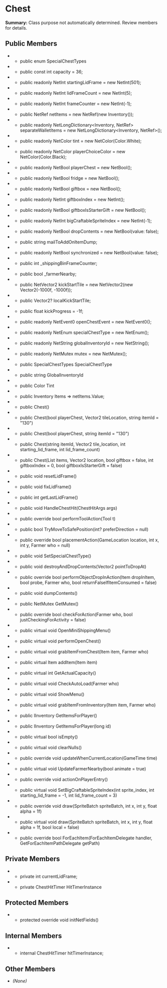 # Chest

**Summary:** Class purpose not automatically determined. Review members for details.

## Public Members
- - public enum SpecialChestTypes
- - public const int capacity = 36;
- - public readonly NetInt startingLidFrame = new NetInt(501);
- - public readonly NetInt lidFrameCount = new NetInt(5);
- - public readonly NetInt frameCounter = new NetInt(-1);
- - public NetRef<Inventory> netItems = new NetRef<Inventory>(new Inventory());
- - public readonly NetLongDictionary<Inventory, NetRef<Inventory>> separateWalletItems = new NetLongDictionary<Inventory, NetRef<Inventory>>();
- - public readonly NetColor tint = new NetColor(Color.White);
- - public readonly NetColor playerChoiceColor = new NetColor(Color.Black);
- - public readonly NetBool playerChest = new NetBool();
- - public readonly NetBool fridge = new NetBool();
- - public readonly NetBool giftbox = new NetBool();
- - public readonly NetInt giftboxIndex = new NetInt();
- - public readonly NetBool giftboxIsStarterGift = new NetBool();
- - public readonly NetInt bigCraftableSpriteIndex = new NetInt(-1);
- - public readonly NetBool dropContents = new NetBool(value: false);
- - public string mailToAddOnItemDump;
- - public readonly NetBool synchronized = new NetBool(value: false);
- - public int _shippingBinFrameCounter;
- - public bool _farmerNearby;
- - public NetVector2 kickStartTile = new NetVector2(new Vector2(-1000f, -1000f));
- - public Vector2? localKickStartTile;
- - public float kickProgress = -1f;
- - public readonly NetEvent0 openChestEvent = new NetEvent0();
- - public readonly NetEnum<SpecialChestTypes> specialChestType = new NetEnum<SpecialChestTypes>();
- - public readonly NetString globalInventoryId = new NetString();
- - public readonly NetMutex mutex = new NetMutex();
- - public SpecialChestTypes SpecialChestType
- - public string GlobalInventoryId
- - public Color Tint
- - public Inventory Items => netItems.Value;
- - public Chest()
- - public Chest(bool playerChest, Vector2 tileLocation, string itemId = "130")
- - public Chest(bool playerChest, string itemId = "130")
- - public Chest(string itemId, Vector2 tile_location, int starting_lid_frame, int lid_frame_count)
- - public Chest(List<Item> items, Vector2 location, bool giftbox = false, int giftboxIndex = 0, bool giftboxIsStarterGift = false)
- - public void resetLidFrame()
- - public void fixLidFrame()
- - public int getLastLidFrame()
- - public void HandleChestHit(ChestHitArgs args)
- - public override bool performToolAction(Tool t)
- - public bool TryMoveToSafePosition(int? preferDirection = null)
- - public override bool placementAction(GameLocation location, int x, int y, Farmer who = null)
- - public void SetSpecialChestType()
- - public void destroyAndDropContents(Vector2 pointToDropAt)
- - public override bool performObjectDropInAction(Item dropInItem, bool probe, Farmer who, bool returnFalseIfItemConsumed = false)
- - public void dumpContents()
- - public NetMutex GetMutex()
- - public override bool checkForAction(Farmer who, bool justCheckingForActivity = false)
- - public virtual void OpenMiniShippingMenu()
- - public virtual void performOpenChest()
- - public virtual void grabItemFromChest(Item item, Farmer who)
- - public virtual Item addItem(Item item)
- - public virtual int GetActualCapacity()
- - public virtual void CheckAutoLoad(Farmer who)
- - public virtual void ShowMenu()
- - public virtual void grabItemFromInventory(Item item, Farmer who)
- - public IInventory GetItemsForPlayer()
- - public IInventory GetItemsForPlayer(long id)
- - public virtual bool isEmpty()
- - public virtual void clearNulls()
- - public override void updateWhenCurrentLocation(GameTime time)
- - public virtual void UpdateFarmerNearby(bool animate = true)
- - public override void actionOnPlayerEntry()
- - public virtual void SetBigCraftableSpriteIndex(int sprite_index, int starting_lid_frame = -1, int lid_frame_count = 3)
- - public override void draw(SpriteBatch spriteBatch, int x, int y, float alpha = 1f)
- - public virtual void draw(SpriteBatch spriteBatch, int x, int y, float alpha = 1f, bool local = false)
- - public override bool ForEachItem(ForEachItemDelegate handler, GetForEachItemPathDelegate getPath)

## Private Members
- - private int currentLidFrame;
- - private ChestHitTimer HitTimerInstance

## Protected Members
- - protected override void initNetFields()

## Internal Members
- - internal ChestHitTimer hitTimerInstance;

## Other Members
- *(None)*
